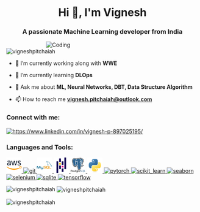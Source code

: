 <h1 align="center">Hi 👋, I'm Vignesh</h1>
<h3 align="center">A passionate Machine Learning developer from India</h3>
<img align = "right" alt="Coding" width="400" src = "https://news.mit.edu/sites/default/files/styles/news_article__image_gallery/public/images/202211/MIT-Neural-Networks-01_0.gif?itok=JNbooIWQ"

<p align="left"> <img src="https://komarev.com/ghpvc/?username=vigneshpitchaiah&label=Profile%20views&color=0e75b6&style=flat" alt="vigneshpitchaiah" /> </p>

- 🔭 I’m currently working along with **WWE**

- 🌱 I’m currently learning **DLOps**

- 💬 Ask me about **ML, Neural Networks, DBT, Data Structure Algorithm**

- 📫 How to reach me **vignesh.pitchaiah@outlook.com**

<h3 align="left">Connect with me:</h3>
<p align="left">
<a href="https://www.linkedin.com/in/vignesh-p-897025195/" target="blank"><img align="center" src="https://raw.githubusercontent.com/rahuldkjain/github-profile-readme-generator/master/src/images/icons/Social/linked-in-alt.svg" alt="https://www.linkedin.com/in/vignesh-p-897025195/" height="30" width="40" /></a>
</p>

<h3 align="left">Languages and Tools:</h3>
<p align="left"> <a href="https://aws.amazon.com" target="_blank" rel="noreferrer"> <img src="https://raw.githubusercontent.com/devicons/devicon/master/icons/amazonwebservices/amazonwebservices-original-wordmark.svg" alt="aws" width="40" height="40"/> </a> <a href="https://git-scm.com/" target="_blank" rel="noreferrer"> <img src="https://www.vectorlogo.zone/logos/git-scm/git-scm-icon.svg" alt="git" width="40" height="40"/> </a> <a href="https://www.mysql.com/" target="_blank" rel="noreferrer"> <img src="https://raw.githubusercontent.com/devicons/devicon/master/icons/mysql/mysql-original-wordmark.svg" alt="mysql" width="40" height="40"/> </a> <a href="https://pandas.pydata.org/" target="_blank" rel="noreferrer"> <img src="https://raw.githubusercontent.com/devicons/devicon/2ae2a900d2f041da66e950e4d48052658d850630/icons/pandas/pandas-original.svg" alt="pandas" width="40" height="40"/> </a> <a href="https://www.postgresql.org" target="_blank" rel="noreferrer"> <img src="https://raw.githubusercontent.com/devicons/devicon/master/icons/postgresql/postgresql-original-wordmark.svg" alt="postgresql" width="40" height="40"/> </a> <a href="https://www.python.org" target="_blank" rel="noreferrer"> <img src="https://raw.githubusercontent.com/devicons/devicon/master/icons/python/python-original.svg" alt="python" width="40" height="40"/> </a> <a href="https://pytorch.org/" target="_blank" rel="noreferrer"> <img src="https://www.vectorlogo.zone/logos/pytorch/pytorch-icon.svg" alt="pytorch" width="40" height="40"/> </a> <a href="https://scikit-learn.org/" target="_blank" rel="noreferrer"> <img src="https://upload.wikimedia.org/wikipedia/commons/0/05/Scikit_learn_logo_small.svg" alt="scikit_learn" width="40" height="40"/> </a> <a href="https://seaborn.pydata.org/" target="_blank" rel="noreferrer"> <img src="https://seaborn.pydata.org/_images/logo-mark-lightbg.svg" alt="seaborn" width="40" height="40"/> </a> <a href="https://www.selenium.dev" target="_blank" rel="noreferrer"> <img src="https://raw.githubusercontent.com/detain/svg-logos/780f25886640cef088af994181646db2f6b1a3f8/svg/selenium-logo.svg" alt="selenium" width="40" height="40"/> </a> <a href="https://www.sqlite.org/" target="_blank" rel="noreferrer"> <img src="https://www.vectorlogo.zone/logos/sqlite/sqlite-icon.svg" alt="sqlite" width="40" height="40"/> </a> <a href="https://www.tensorflow.org" target="_blank" rel="noreferrer"> <img src="https://www.vectorlogo.zone/logos/tensorflow/tensorflow-icon.svg" alt="tensorflow" width="40" height="40"/> </a> </p>

<p><img align="left" src="https://github-readme-stats.vercel.app/api/top-langs?username=vigneshpitchaiah&show_icons=true&locale=en&layout=compact" alt="vigneshpitchaiah" /></p>

<p>&nbsp;<img align="center" src="https://github-readme-stats.vercel.app/api?username=vigneshpitchaiah&show_icons=true&locale=en" alt="vigneshpitchaiah" /></p>

<p><img align="center" src="https://github-readme-streak-stats.herokuapp.com/?user=vigneshpitchaiah&" alt="vigneshpitchaiah" /></p>
